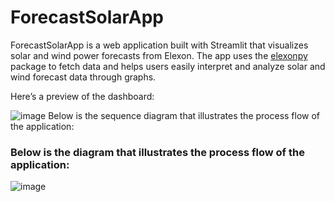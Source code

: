 # ForecastSolarApp

ForecastSolarApp is a web application built with Streamlit that visualizes solar and wind power forecasts from Elexon. The app uses the [elexonpy](https://pypi.org/project/elexonpy/) package to fetch data and helps users easily interpret and analyze solar and wind forecast data through graphs.

Here’s a preview of the dashboard: 

![image](https://github.com/user-attachments/assets/3f4b1dfd-af3e-4e70-a05c-21d1feb6546f) Below is the sequence diagram that illustrates the process flow of the application:


### Below is the diagram that illustrates the process flow of the application:

![image](https://github.com/user-attachments/assets/5bece05e-a2dc-4231-8915-419e79436472)


